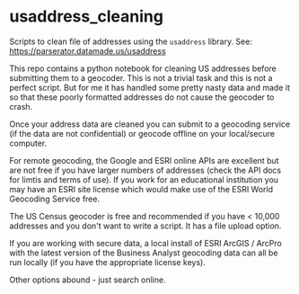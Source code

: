# usaddress_cleaning
Scripts to clean file of addresses using the `usaddress` library. See: https://parserator.datamade.us/usaddress


This repo contains a python notebook for cleaning US addresses before submitting them to a geocoder. This is not a trivial task and this is not a perfect script. But for me it has handled some pretty nasty data and made it so that these poorly formatted addresses do not cause the geocoder to crash.


Once your address data are cleaned you can submit to a geocoding service (if the data are not confidential) or geocode offline on your local/secure computer.

For remote geocoding, the Google and ESRI online APIs are excellent but are not free if you have larger numbers of addresses (check the API docs for limtis and terms of use). If you work for an educational institution you may have an ESRI site license which would make use of the ESRI World Geocoding Service free.

The US Census geocoder is free and recommended if you have < 10,000 addresses and you don't want to write a script. It has a file upload option.

If you are working with secure data, a local install of ESRI ArcGIS / ArcPro with the latest version of the Business Analyst geocoding data can all be run locally (if you have the appropriate license keys).

Other options abound - just search online.
